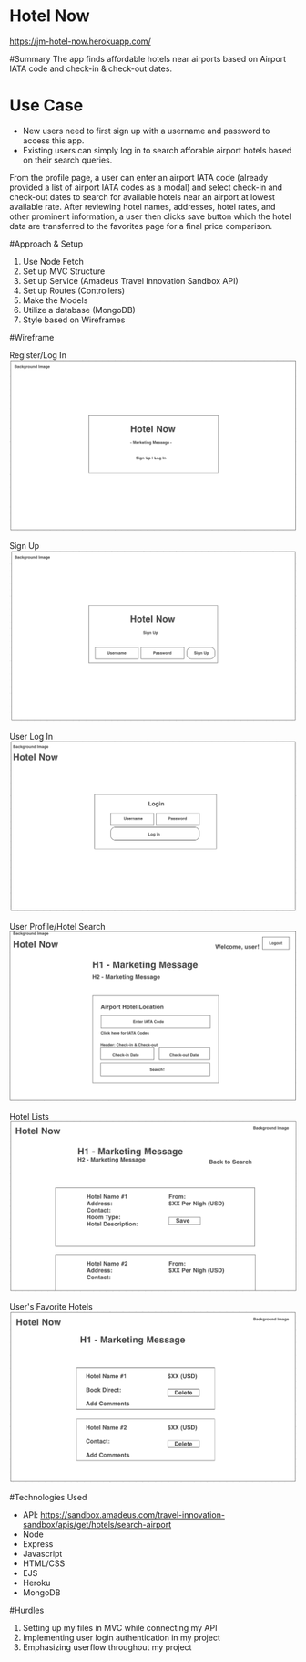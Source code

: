 # Hotel Now

https://jm-hotel-now.herokuapp.com/

#Summary
The app finds affordable hotels near airports based on Airport IATA code and check-in & check-out dates.

# Use Case
- New users need to first sign up with a username and password to access this app.
- Existing users can simply log in to search afforable airport hotels based on their search queries.

From the profile page, a user can enter an airport IATA code (already provided a list of airport IATA codes as a modal) and select check-in and check-out dates to search for available hotels near an airport at lowest available rate. After reviewing hotel names, addresses, hotel rates, and other prominent information, a user then clicks save button which the hotel data are transferred to the favorites page for a final price comparison. 

#Approach & Setup
1. Use Node Fetch
2. Set up MVC Structure
3. Set up Service (Amadeus Travel Innovation Sandbox API)
4. Set up Routes (Controllers)
5. Make the Models
6. Utilize a database (MongoDB)
7. Style based on Wireframes

#Wireframe

Register/Log In
![](/public/image/login.png)

Sign Up
![](/public/image/signup.png)

User Log In
![](/public/image/userlogin.png)

User Profile/Hotel Search 
![](/public/image/profile.png)

Hotel Lists
![](/public/image/new.png)

User's Favorite Hotels
![](/public/image/new1.png)

#Technologies Used
- API: https://sandbox.amadeus.com/travel-innovation-sandbox/apis/get/hotels/search-airport
- Node
- Express
- Javascript
- HTML/CSS
- EJS
- Heroku
- MongoDB

#Hurdles
1. Setting up my files in MVC while connecting my API
2. Implementing user login authentication in my project
3. Emphasizing userflow throughout my project
